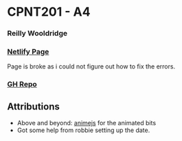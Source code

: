 # CPNT201 - A4
### Reilly Wooldridge
### [Netlify Page](https://654dbe390c946c2e3848f34d--reliable-haupia-37fa63.netlify.app/)
Page is broke as i could not figure out how to fix the errors.
### [GH Repo](https://github.com/HazyInk/cpnt201-a4)
## Attributions
- Above and beyond: [animejs](https://animejs.com/) for the animated bits
- Got some help from robbie setting up the date.
